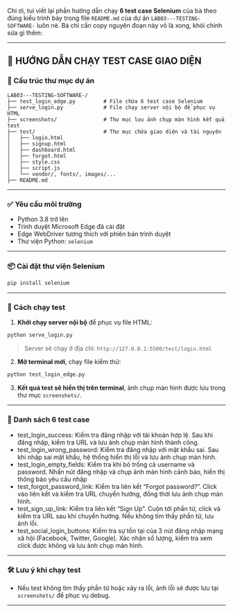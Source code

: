 Chi ơi, tui viết lại phần hướng dẫn chạy **6 test case Selenium** của bà theo đúng kiểu trình bày trong file `README.md` của dự án `LAB03---TESTING-SOFTWARE-` luôn nè. Bà chỉ cần copy nguyên đoạn này vô là xong, khỏi chỉnh sửa gì thêm:

---

## 🧪 HƯỚNG DẪN CHẠY TEST CASE GIAO DIỆN

### 📁 Cấu trúc thư mục dự án

```
LAB03---TESTING-SOFTWARE-/
├── test_login_edge.py         # File chứa 6 test case Selenium
├── serve_login.py             # File chạy server nội bộ để phục vụ HTML
├── screenshots/               # Thư mục lưu ảnh chụp màn hình kết quả test
├── test/                      # Thư mục chứa giao diện và tài nguyên
│   ├── login.html
│   ├── signup.html
│   ├── dashboard.html
│   ├── forgot.html
│   ├── style.css
│   ├── script.js
│   └── vendor/, fonts/, images/...
├── README.md
```

---

### ✅ Yêu cầu môi trường

- Python 3.8 trở lên  
- Trình duyệt Microsoft Edge đã cài đặt  
- Edge WebDriver tương thích với phiên bản trình duyệt  
- Thư viện Python: `selenium`

---

### 📦 Cài đặt thư viện Selenium

```bash
pip install selenium
```

---

### 🚀 Cách chạy test

1. **Khởi chạy server nội bộ** để phục vụ file HTML:

```bash
python serve_login.py
```

> Server sẽ chạy ở địa chỉ: `http://127.0.0.1:5500/test/login.html`

2. **Mở terminal mới**, chạy file kiểm thử:

```bash
python test_login_edge.py
```

3. **Kết quả test sẽ hiển thị trên terminal**, ảnh chụp màn hình được lưu trong thư mục `screenshots/`.

---

### 🧾 Danh sách 6 test case

- test_login_success: Kiểm tra đăng nhập với tài khoản hợp lệ. Sau khi đăng nhập, kiểm tra URL và lưu ảnh chụp màn hình thành công.
- test_login_wrong_password: Kiểm tra đăng nhập với mật khẩu sai. Sau khi nhập sai mật khẩu, hệ thống hiển thị lỗi và lưu ảnh chụp màn hình.
- test_login_empty_fields: Kiểm tra khi bỏ trống cả username và password. Nhấn nút đăng nhập và chụp ảnh màn hình cảnh báo, hiển thị thông báo yêu cầu nhập
- test_forgot_password_link: Kiểm tra liên kết “Forgot password?”. Click vào liên kết và kiểm tra URL chuyển hướng, đồng thời lưu ảnh chụp màn hình.
- test_sign_up_link: Kiểm tra liên kết “Sign Up”. Cuộn tới phần tử, click và kiểm tra URL sau khi chuyển hướng. Nếu không tìm thấy phần tử, lưu ảnh lỗi.
- test_social_login_buttons: Kiểm tra sự tồn tại của 3 nút đăng nhập mạng xã hội (Facebook, Twitter, Google). Xác nhận số lượng, kiểm tra xem click được không và lưu ảnh chụp màn hình.

---

### 🛠 Lưu ý khi chạy test
- Nếu test không tìm thấy phần tử hoặc xảy ra lỗi, ảnh lỗi sẽ được lưu tại `screenshots/` để phục vụ debug.

---